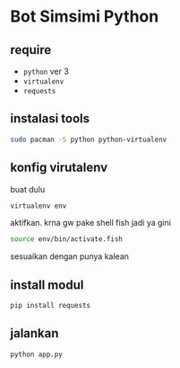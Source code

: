 # Bot Simsimi Python

## require

- `python` ver 3
- `virtualenv`
- `requests`

## instalasi tools

```bash
sudo pacman -S python python-virtualenv
```

## konfig virutalenv

buat dulu

```bash
virtualenv env
```

aktifkan. krna gw pake shell fish jadi ya gini

```bash
source env/bin/activate.fish
```

sesuaikan dengan punya kalean

## install modul

```bash
pip install requests
```

## jalankan

```bash
python app.py
```
